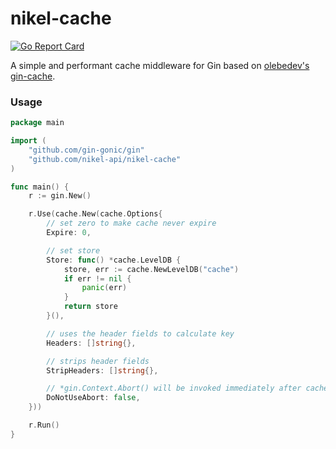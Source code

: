 # nikel-cache

[![Go Report Card](https://goreportcard.com/badge/github.com/nikel-api/nikel-cache)](https://goreportcard.com/report/github.com/nikel-api/nikel-cache)

A simple and performant cache middleware for Gin based on [olebedev's gin-cache](https://github.com/olebedev/gin-cache).

### Usage

```go
package main

import (
	"github.com/gin-gonic/gin"
	"github.com/nikel-api/nikel-cache"
)

func main() {
	r := gin.New()

	r.Use(cache.New(cache.Options{
		// set zero to make cache never expire
		Expire: 0,

		// set store
		Store: func() *cache.LevelDB {
			store, err := cache.NewLevelDB("cache")
			if err != nil {
				panic(err)
			}
			return store
		}(),

		// uses the header fields to calculate key
		Headers: []string{},

		// strips header fields
		StripHeaders: []string{},

		// *gin.Context.Abort() will be invoked immediately after cache has been served
		DoNotUseAbort: false,
	}))

	r.Run()
}

```